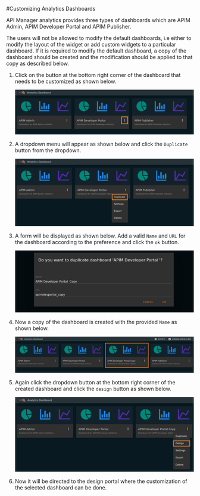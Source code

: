 #Customizing Analytics Dashboards

API Manager analytics provides three types of dashboards which are APIM Admin, APIM Developer Portal and APIM Publisher.

The users will not be allowed to modify the default dashboards, i.e either to modify the layout of the widget or add custom widgets to a particular dashboard. If it is required to modify the default dashboard, a copy of the dashboard should be created and the modification should be applied to that copy as described below.

1.  Click on the button at the bottom right corner of the dashboard that needs to be customized as shown below.

    ![API Manager default dashboards](../../assets/img/learn/apim-analytics-default-dashboards.png)
    
2.  A dropdown menu will appear as shown below and click the `Duplicate` button from the dropdown.
    
    ![APIM Analytics dashboard dropdown](../../assets/img/learn/apim-analytics-dashboard-dropdown.png)
    
3.  A form will be displayed as shown below. Add a valid `Name` and `URL` for the dashboard according to the preference and click the `ok` button.

    ![Dashboard duplication form](../../assets/img/learn/apim-analytics-dashboard-duplication-form.png)
    
4.  Now a copy of the dashboard is created with the provided `Name` as shown below.
    
    ![Duplicated dashboard](../../assets/img/learn/apim-analytics-duplicated-dashboard.png)
    
5.  Again click the dropdown button at the bottom right corner of the created dashboard and click the `design` button as shown below.
    
    ![Dashboard dropdown](../../assets/img/learn/apim-analytics-design-dropdown.png)
    
6.  Now it will be directed to the design portal where the customization of the selected dashboard can be done.